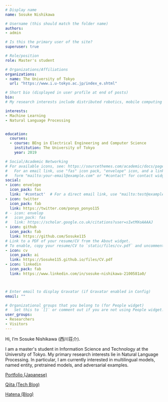 ```yaml
---
# Display name
name: Sosuke Nishikawa

# Username (this should match the folder name)
authors:
- admin

# Is this the primary user of the site?
superuser: true

# Role/position
role: Master's student 

# Organizations/Affiliations
organizations: 
- name: The University of Tokyo
  url: "https://www.i.u-tokyo.ac.jp/index_e.shtml"

# Short bio (displayed in user profile at end of posts)
bio: 
# My research interests include distributed robotics, mobile computing and programmable matter.

interests:
- Machine Learning
- Natural Language Processing


education:
  courses:
  - course: BEng in Electrical Engineering and Computer Science
    institution: The University of Tokyo  
    year: 2019

# Social/Academic Networking
# For available icons, see: https://sourcethemes.com/academic/docs/page-builder/#icons
#   For an email link, use "fas" icon pack, "envelope" icon, and a link in the
#   form "mailto:your-email@example.com" or "#contact" for contact widget.
social:
- icon: envelope
  icon_pack: fas
  link: '#contact'  # For a direct email link, use "mailto:test@example.org".
- icon: twitter
  icon_pack: fab
  link: https://twitter.com/ponyo_ponyo115
# - icon: envelop
#   icon_pack: fas
#   link: https://scholar.google.co.uk/citations?user=sIwtMXoAAAAJ
- icon: github
  icon_pack: fab
  link: https://github.com/Sosuke115
# Link to a PDF of your resume/CV from the About widget.
# To enable, copy your resume/CV to `static/files/cv.pdf` and uncomment the lines below.
- icon: cv
  icon_pack: ai
  link: https://Sosuke115.github.io/files/CV.pdf
- icon: linkedin
  icon_pack: fab
  link: https://www.linkedin.com/in/sosuke-nishikawa-2100581a0/



# Enter email to display Gravatar (if Gravatar enabled in Config)
email: ""

# Organizational groups that you belong to (for People widget)
#   Set this to `[]` or comment out if you are not using People widget.
user_groups:
- Researchers
- Visitors
---
```



Hi, I’m Sosuke Nishikawa (西川荘介). 

I am a master's student in Information Science and Technology at the University of Tokyo. 
My primary research interests lie in Natural Language Processing. In particular, I am currently interested in multilingual models, named entity, pretrained models, and adversarial examples.

[Portfolio (Japanese)](https://Sosuke115.github.io/files/portfolio.pdf) 

[Qiita (Tech Blog)](https://qiita.com/Sosuke115)

[Hatena (Blog)](https://nchaso.hatenablog.com/)
